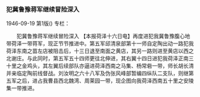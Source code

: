 ### 犯冀鲁豫蒋军继续冒险深入

1946-09-19
第1版()
专栏：

　　犯冀鲁豫蒋军继续冒险深入
    【本报荷泽十六日电】再度进犯我冀鲁豫腹心地带荷泽一带蒋军，现正节节推进中。第五军邱清泉部第十一师自定陶出动一路犯我荷泽东南之苗左店被阻击后，十三日退至南面之黄店，其另一路则进至黄店以西之北谢庄。与此同时，第五军五十四师更往北伸进，其右翼十四日进犯我荷泽正南三十里之金鸡头，其左翼后续部队亦逼进荷泽西南之马集、杨常砦一带，师长胡长清并亲临定陶前线督战。刘汝明之六十八军及伪张风峰部暂编四纵队二支队，则继第五军之后，进占我曹县西北魏湾、周莱园一带，现企图向我荷泽西南五十里之安陵集一带推进。
